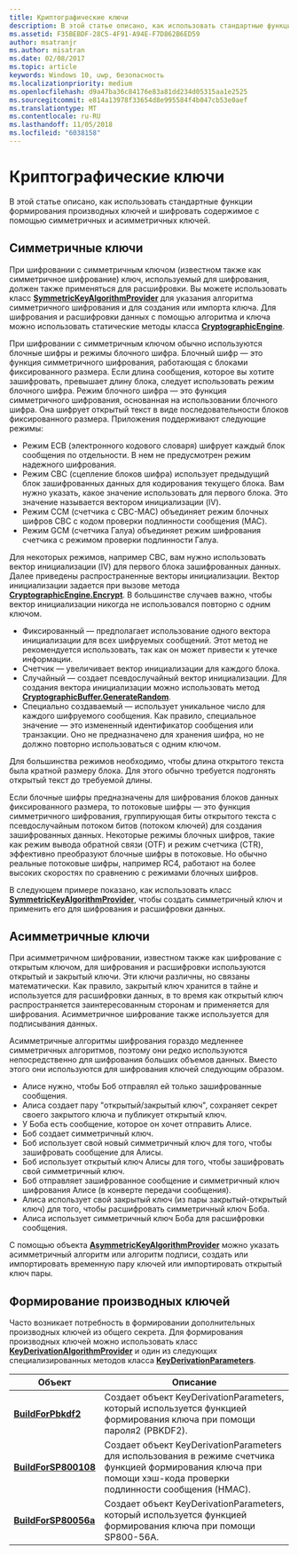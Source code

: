 ```yaml
---
title: Криптографические ключи
description: В этой статье описано, как использовать стандартные функции формирования производных ключей и шифровать содержимое с помощью симметричных и асимметричных ключей.
ms.assetid: F35BEBDF-28C5-4F91-A94E-F7D862B6ED59
author: msatranjr
ms.author: misatran
ms.date: 02/08/2017
ms.topic: article
keywords: Windows 10, uwp, безопасность
ms.localizationpriority: medium
ms.openlocfilehash: d9a47ba36c84176e83a81dd234d05315aa1e2525
ms.sourcegitcommit: e814a13978f33654d8e995584f4b047cb53e0aef
ms.translationtype: MT
ms.contentlocale: ru-RU
ms.lasthandoff: 11/05/2018
ms.locfileid: "6038158"
---
```

# <a name="cryptographic-keys"></a>Криптографические ключи




В этой статье описано, как использовать стандартные функции формирования производных ключей и шифровать содержимое с помощью симметричных и асимметричных ключей. 

## <a name="symmetric-keys"></a>Симметричные ключи


При шифровании с симметричным ключом (известном также как симметричное шифрование) ключ, используемый для шифрования, должен также применяться для расшифровки. Вы можете использовать класс [**SymmetricKeyAlgorithmProvider**](https://msdn.microsoft.com/library/windows/apps/br241537) для указания алгоритма симметричного шифрования и для создания или импорта ключа. Для шифрования и расшифровки данных с помощью алгоритма и ключа можно использовать статические методы класса [**CryptographicEngine**](https://msdn.microsoft.com/library/windows/apps/br241490).

При шифровании с симметричным ключом обычно используются блочные шифры и режимы блочного шифра. Блочный шифр — это функция симметричного шифрования, работающая с блоками фиксированного размера. Если длина сообщения, которое вы хотите зашифровать, превышает длину блока, следует использовать режим блочного шифра. Режим блочного шифра — это функция симметричного шифрования, основанная на использовании блочного шифра. Она шифрует открытый текст в виде последовательности блоков фиксированного размера. Приложения поддерживают следующие режимы:

-   Режим ECB (электронного кодового словаря) шифрует каждый блок сообщения по отдельности. В нем не предусмотрен режим надежного шифрования.
-   Режим CBC (сцепление блоков шифра) использует предыдущий блок зашифрованных данных для кодирования текущего блока. Вам нужно указать, какое значение использовать для первого блока. Это значение называется вектором инициализации (IV).
-   Режим CCM (счетчика с CBC-MAC) объединяет режим блочных шифров CBC с кодом проверки подлинности сообщения (MAC).
-   Режим	GCM (счетчика Галуа) объединяет режим шифрования счетчика с режимом проверки подлинности Галуа.

Для некоторых режимов, например CBC, вам нужно использовать вектор инициализации (IV) для первого блока зашифрованных данных. Далее приведены распространенные векторы инициализации. Вектор инициализации задается при вызове метода [**CryptographicEngine.Encrypt**](https://msdn.microsoft.com/library/windows/apps/br241494). В большинстве случаев важно, чтобы вектор инициализации никогда не использовался повторно с одним ключом.

-   Фиксированный — предполагает использование одного вектора инициализации для всех шифруемых сообщений. Этот метод не рекомендуется использовать, так как он может привести к утечке информации.
-   Счетчик — увеличивает вектор инициализации для каждого блока.
-   Случайный — создает псевдослучайный вектор инициализации. Для создания вектора инициализации можно использовать метод [**CryptographicBuffer.GenerateRandom**](https://msdn.microsoft.com/library/windows/apps/br241392).
-   Специально создаваемый — использует уникальное число для каждого шифруемого сообщения. Как правило, специальное значение — это измененный идентификатор сообщения или транзакции. Оно не предназначено для хранения шифра, но не должно повторно использоваться с одним ключом.

Для большинства режимов необходимо, чтобы длина открытого текста была кратной размеру блока. Для этого обычно требуется подгонять открытый текст до требуемой длины.

Если блочные шифры предназначены для шифрования блоков данных фиксированного размера, то потоковые шифры — это функция симметричного шифрования, группирующая биты открытого текста с псевдослучайным потоком битов (потоком ключей) для создания зашифрованных данных. Некоторые режимы блочных шифров, такие как режим вывода обратной связи (OTF) и режим счетчика (CTR), эффективно преобразуют блочные шифры в потоковые. Но обычно реальные потоковые шифры, например RC4, работают на более высоких скоростях по сравнению с режимами блочных шифров.

В следующем примере показано, как использовать класс [**SymmetricKeyAlgorithmProvider**](https://msdn.microsoft.com/library/windows/apps/br241537), чтобы создать симметричный ключ и применить его для шифрования и расшифровки данных.

## <a name="asymmetric-keys"></a>Асимметричные ключи


При асимметричном шифровании, известном также как шифрование с открытым ключом, для шифрования и расшифровки используются открытый и закрытый ключи. Эти ключи различны, но связаны математически. Как правило, закрытый ключ хранится в тайне и используется для расшифровки данных, в то время как открытый ключ распространяется заинтересованным сторонам и применяется для шифрования. Асимметричное шифрование также используется для подписывания данных.

Асимметричные алгоритмы шифрования гораздо медленнее симметричных алгоритмов, поэтому они редко используются непосредственно для шифрования больших объемов данных. Вместо этого они используются для шифрования ключей следующим образом.

-   Алисе нужно, чтобы Боб отправлял ей только зашифрованные сообщения.
-   Алиса создает пару "открытый/закрытый ключ", сохраняет секрет своего закрытого ключа и публикует открытый ключ.
-   У Боба есть сообщение, которое он хочет отправить Алисе.
-   Боб создает симметричный ключ.
-   Боб использует свой новый симметричный ключ для того, чтобы зашифровать сообщение для Алисы.
-   Боб использует открытый ключ Алисы для того, чтобы зашифровать свой симметричный ключ.
-   Боб отправляет зашифрованное сообщение и симметричный ключ шифрования Алисе (в конверте передачи сообщения).
-   Алиса использует свой закрытый ключ (из пары закрытый-открытый ключ) для того, чтобы расшифровать симметричный ключ Боба.
-   Алиса использует симметричный ключ Боба для расшифровки сообщения.

С помощью объекта [**AsymmetricKeyAlgorithmProvider**](https://msdn.microsoft.com/library/windows/apps/br241478) можно указать асимметричный алгоритм или алгоритм подписи, создать или импортировать временную пару ключей или импортировать открытый ключ пары.

## <a name="deriving-keys"></a>Формирование производных ключей


Часто возникает потребность в формировании дополнительных производных ключей из общего секрета. Для формирования производных ключей можно использовать класс [**KeyDerivationAlgorithmProvider**](https://msdn.microsoft.com/library/windows/apps/br241518) и один из следующих специализированных методов класса [**KeyDerivationParameters**](https://msdn.microsoft.com/library/windows/apps/br241524).

| Объект                                                                            | Описание                                                                                                                                |
|-----------------------------------------------------------------------------------|--------------------------------------------------------------------------------------------------------------------------------------------|
| [**BuildForPbkdf2**](https://msdn.microsoft.com/library/windows/apps/br241525)    | Создает объект KeyDerivationParameters, который используется функцией формирования ключа при помощи пароля2 (PBKDF2).                                 |
| [**BuildForSP800108**](https://msdn.microsoft.com/library/windows/apps/br241526)  | Создает объект KeyDerivationParameters для использования в режиме счетчика функцией формирования ключа при помощи хэш-кода проверки подлинности сообщения (HMAC). |
| [**BuildForSP80056a**](https://msdn.microsoft.com/library/windows/apps/br241527)  | Создает объект KeyDerivationParameters, который используется функцией формирования ключа при помощи SP800-56A.                                                 |

 

